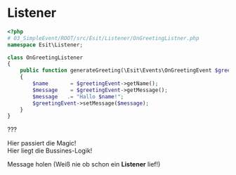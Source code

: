# Listener

```php
<?php
# 03_SimpleEvent/ROOT/src/Esit/Listener/OnGreetingListner.php
namespace Esit\Listener;

class OnGreetingListener
{
    public function generateGreeting(\Esit\Events\OnGreetingEvent $greetingEvent)
    {
        $name       = $greetingEvent->getName();
        $message    = $greetingEvent->getMessage();
        $message   .= "Hallo $name!";
        $greetingEvent->setMessage($message);
    }
}

```

???

Hier passiert die Magic!  
Hier liegt die Bussines-Logik!

Message holen (Weiß nie ob schon ein __Listener__ lief!)
